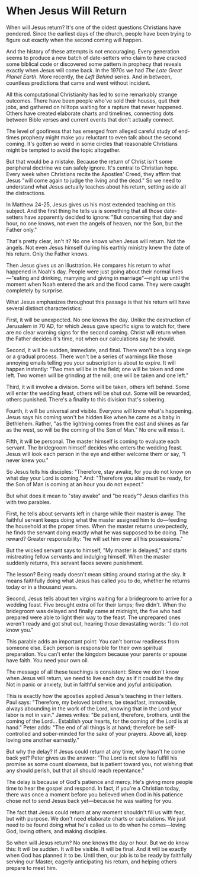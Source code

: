 # When Jesus Will Return

When will Jesus return? It's one of the oldest questions Christians have pondered. Since the earliest days of the church, people have been trying to figure out exactly when the second coming will happen.

And the history of these attempts is not encouraging. Every generation seems to produce a new batch of date-setters who claim to have cracked some biblical code or discovered some pattern in prophecy that reveals exactly when Jesus will come back. In the 1970s we had _The Late Great Planet Earth_. More recently, the _Left Behind_ series. And in between, countless predictions that came and went without incident.

All this computational Christianity has led to some remarkably strange outcomes. There have been people who've sold their houses, quit their jobs, and gathered on hilltops waiting for a rapture that never happened. Others have created elaborate charts and timelines, connecting dots between Bible verses and current events that don't actually connect.

The level of goofiness that has emerged from alleged careful study of end-times prophecy might make you reluctant to even talk about the second coming. It's gotten so weird in some circles that reasonable Christians might be tempted to avoid the topic altogether.

But that would be a mistake. Because the return of Christ isn't some peripheral doctrine we can safely ignore. It's central to Christian hope. Every week when Christians recite the Apostles' Creed, they affirm that Jesus "will come again to judge the living and the dead." So we need to understand what Jesus actually teaches about his return, setting aside all the distractions.

In Matthew 24-25, Jesus gives us his most extended teaching on this subject. And the first thing he tells us is something that all those date-setters have apparently decided to ignore: "But concerning that day and hour, no one knows, not even the angels of heaven, nor the Son, but the Father only."

That's pretty clear, isn't it? No one knows when Jesus will return. Not the angels. Not even Jesus himself during his earthly ministry knew the date of his return. Only the Father knows.

Then Jesus gives us an illustration. He compares his return to what happened in Noah's day. People were just going about their normal lives—"eating and drinking, marrying and giving in marriage"—right up until the moment when Noah entered the ark and the flood came. They were caught completely by surprise.

What Jesus emphasizes throughout this passage is that his return will have several distinct characteristics:

First, it will be unexpected. No one knows the day. Unlike the destruction of Jerusalem in 70 AD, for which Jesus gave specific signs to watch for, there are no clear warning signs for the second coming. Christ will return when the Father decides it's time, not when our calculations say he should.

Second, it will be sudden, immediate, and final. There won't be a long siege or a gradual process. There won't be a series of warnings like those annoying emails telling you your subscription is about to expire. It will happen instantly: "Two men will be in the field; one will be taken and one left. Two women will be grinding at the mill; one will be taken and one left."

Third, it will involve a division. Some will be taken, others left behind. Some will enter the wedding feast, others will be shut out. Some will be rewarded, others punished. There's a finality to this division that's sobering.

Fourth, it will be universal and visible. Everyone will know what's happening. Jesus says his coming won't be hidden like when he came as a baby in Bethlehem. Rather, "as the lightning comes from the east and shines as far as the west, so will be the coming of the Son of Man." No one will miss it.

Fifth, it will be personal. The master himself is coming to evaluate each servant. The bridegroom himself decides who enters the wedding feast. Jesus will look each person in the eye and either welcome them or say, "I never knew you."

So Jesus tells his disciples: "Therefore, stay awake, for you do not know on what day your Lord is coming." And: "Therefore you also must be ready, for the Son of Man is coming at an hour you do not expect."

But what does it mean to "stay awake" and "be ready"? Jesus clarifies this with two parables.

First, he tells about servants left in charge while their master is away. The faithful servant keeps doing what the master assigned him to do—feeding the household at the proper times. When the master returns unexpectedly, he finds the servant doing exactly what he was supposed to be doing. The reward? Greater responsibility: "he will set him over all his possessions."

But the wicked servant says to himself, "My master is delayed," and starts mistreating fellow servants and indulging himself. When the master suddenly returns, this servant faces severe punishment.

The lesson? Being ready doesn't mean sitting around staring at the sky. It means faithfully doing what Jesus has called you to do, whether he returns today or in a thousand years.

Second, Jesus tells about ten virgins waiting for a bridegroom to arrive for a wedding feast. Five brought extra oil for their lamps; five didn't. When the bridegroom was delayed and finally came at midnight, the five who had prepared were able to light their way to the feast. The unprepared ones weren't ready and got shut out, hearing those devastating words: "I do not know you."

This parable adds an important point: You can't borrow readiness from someone else. Each person is responsible for their own spiritual preparation. You can't enter the kingdom because your parents or spouse have faith. You need your own oil.

The message of all these teachings is consistent: Since we don't know when Jesus will return, we need to live each day as if it could be the day. Not in panic or anxiety, but in faithful service and joyful anticipation.

This is exactly how the apostles applied Jesus's teaching in their letters. Paul says: "Therefore, my beloved brothers, be steadfast, immovable, always abounding in the work of the Lord, knowing that in the Lord your labor is not in vain." James writes: "Be patient, therefore, brothers, until the coming of the Lord... Establish your hearts, for the coming of the Lord is at hand." Peter adds: "The end of all things is at hand; therefore be self-controlled and sober-minded for the sake of your prayers. Above all, keep loving one another earnestly."

But why the delay? If Jesus could return at any time, why hasn't he come back yet? Peter gives us the answer: "The Lord is not slow to fulfill his promise as some count slowness, but is patient toward you, not wishing that any should perish, but that all should reach repentance."

The delay is because of God's patience and mercy. He's giving more people time to hear the gospel and respond. In fact, if you're a Christian today, there was once a moment before you believed when God in his patience chose not to send Jesus back yet—because he was waiting for you.

The fact that Jesus could return at any moment shouldn't fill us with fear, but with purpose. We don't need elaborate charts or calculations. We just need to be found doing what he's called us to do when he comes—loving God, loving others, and making disciples.

So when will Jesus return? No one knows the day or hour. But we do know this: It will be sudden. It will be visible. It will be final. And it will be exactly when God has planned it to be. Until then, our job is to be ready by faithfully serving our Master, eagerly anticipating his return, and helping others prepare to meet him.